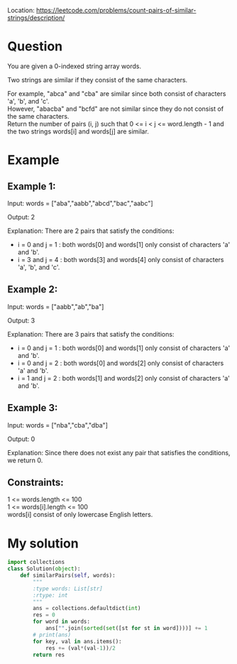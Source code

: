 Location: https://leetcode.com/problems/count-pairs-of-similar-strings/description/
# Question
You are given a 0-indexed string array words.

Two strings are similar if they consist of the same characters.

For example, "abca" and "cba" are similar since both consist of characters 'a', 'b', and 'c'.\
However, "abacba" and "bcfd" are not similar since they do not consist of the same characters.\
Return the number of pairs (i, j) such that 0 <= i < j <= word.length - 1 and the two strings words[i] and words[j] are similar.

 
# Example

## Example 1:

Input: words = ["aba","aabb","abcd","bac","aabc"]

Output: 2

Explanation: There are 2 pairs that satisfy the conditions:
- i = 0 and j = 1 : both words[0] and words[1] only consist of characters 'a' and 'b'. 
- i = 3 and j = 4 : both words[3] and words[4] only consist of characters 'a', 'b', and 'c'. 

## Example 2:

Input: words = ["aabb","ab","ba"]

Output: 3

Explanation: There are 3 pairs that satisfy the conditions:
- i = 0 and j = 1 : both words[0] and words[1] only consist of characters 'a' and 'b'. 
- i = 0 and j = 2 : both words[0] and words[2] only consist of characters 'a' and 'b'.
- i = 1 and j = 2 : both words[1] and words[2] only consist of characters 'a' and 'b'.

## Example 3:

Input: words = ["nba","cba","dba"]

Output: 0

Explanation: Since there does not exist any pair that satisfies the conditions, we return 0.
 

## Constraints:

1 <= words.length <= 100\
1 <= words[i].length <= 100\
words[i] consist of only lowercase English letters.

# My solution 
```python
import collections
class Solution(object):
    def similarPairs(self, words):
        """
        :type words: List[str]
        :rtype: int
        """
        ans = collections.defaultdict(int)
        res = 0
        for word in words:
            ans["".join(sorted(set([st for st in word])))] += 1
        # print(ans)
        for key, val in ans.items():
            res += (val*(val-1))/2
        return res
        
```
